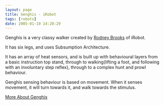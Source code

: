 ```yaml
---
layout: page
title: Genghis - iRobot
tags: [robots]
date: 2005-01-10 14:20:29
---
```

Genghis is a very classy walker created by [Rodney Brooks](/wiki/rodney_brooks.html "Rodney Brooks") of iRobot.

It has six legs, and uses Subsumption Architecture.

It has an array of heat sensors, and is built up with behavioural layers from a basic instruction top stand, through to walking(lifting a foot, and following with an involuntary step reflex), through to a complex hunt and prowl behaviour.

Genghis sensing behaviour is based on movement. When it senses movement, it will turn towards it, and walk towards the stimulus.

[More About Genghis](https://en.wikipedia.org/wiki/Genghis_(robot))

